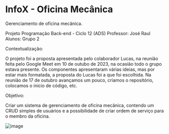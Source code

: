 # InfoX - Oficina Mecânica
Gerenciamento de oficina mecânica.

Projeto Programação Back-end - Ciclo 12 (ADS)
Professor: José Raul
Alunos: Grupo 2

Contextualização: 

O projeto foi a proposta apresentada pelo colaborador Lucas, na reunião feita pelo Google Meet em 10 de outubo de 2023, na ocasião todo o grupo estava presente.
Os componentes apresentaram várias ideias, mas por estar mais formatada, a proposta do Lucas foi a que foi escolhida.
Na reunião de 17 de outubro avançamos um pouco, criamos o repositório, colocamos o inicio de código, etc.

Objetivo:

Criar um sistema de gerenciamento de oficina mecânica, contendo um CRUD simples de usuários e a possibilidade de criar ordem de serviço para o membro da oficina. 

![image](https://github.com/nelsonmaurentedias/oficina-mecanica/assets/44475998/6e3748c2-0fe7-40cf-9405-be101bfa5314)



